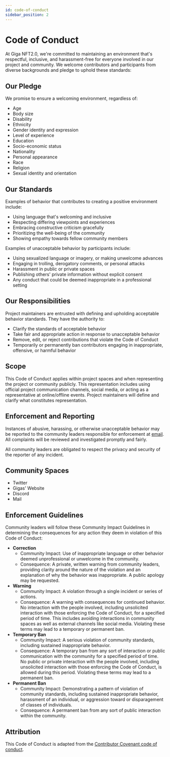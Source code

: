 ```yaml
---
id: code-of-conduct
sidebar_position: 2
---
```


# Code of Conduct

At Giga NFT2.0, we're committed to maintaining an environment that's respectful, inclusive, and harassment-free for everyone involved in our project and community. We welcome contributors and participants from diverse backgrounds and pledge to uphold these standards:

## Our Pledge​

We promise to ensure a welcoming environment, regardless of:

- Age
- Body size
- Disability
- Ethnicity
- Gender identity and expression
- Level of experience
- Education
- Socio-economic status
- Nationality
- Personal appearance
- Race
- Religion
- Sexual identity and orientation

## Our Standards​

Examples of behavior that contributes to creating a positive environment include:

- Using language that's welcoming and inclusive
- Respecting differing viewpoints and experiences
- Embracing constructive criticism gracefully
- Prioritizing the well-being of the community
- Showing empathy towards fellow community members

Examples of unacceptable behavior by participants include:

- Using sexualized language or imagery, or making unwelcome advances
- Engaging in trolling, derogatory comments, or personal attacks
- Harassment in public or private spaces
- Publishing others' private information without explicit consent
- Any conduct that could be deemed inappropriate in a professional setting

## Our Responsibilities​

Project maintainers are entrusted with defining and upholding acceptable behavior standards. They have the authority to:

- Clarify the standards of acceptable behavior
- Take fair and appropriate action in response to unacceptable behavior
- Remove, edit, or reject contributions that violate the Code of Conduct
- Temporarily or permanently ban contributors engaging in inappropriate, offensive, or harmful behavior

## Scope​

This Code of Conduct applies within project spaces and when representing the project or community publicly. This representation includes using official project communication channels, social media, or acting as a representative at online/offline events. Project maintainers will define and clarify what constitutes representation.

## Enforcement and Reporting​

Instances of abusive, harassing, or otherwise unacceptable behavior may be reported to the community leaders responsible for enforcement at [email](mailto:email). All complaints will be reviewed and investigated promptly and fairly.

All community leaders are obligated to respect the privacy and security of the reporter of any incident.

## Community Spaces​

- Twitter
- Gigas' Website
- Discord
- Mail

## Enforcement Guidelines​

Community leaders will follow these Community Impact Guidelines in determining the consequences for any action they deem in violation of this Code of Conduct:

- **Correction**
  - Community Impact: Use of inappropriate language or other behavior deemed unprofessional or unwelcome in the community.
  - Consequence: A private, written warning from community leaders, providing clarity around the nature of the violation and an explanation of why the behavior was inappropriate. A public apology may be requested.
- **Warning**
  - Community Impact: A violation through a single incident or series of actions.
  - Consequence: A warning with consequences for continued behavior. No interaction with the people involved, including unsolicited interaction with those enforcing the Code of Conduct, for a specified period of time. This includes avoiding interactions in community spaces as well as external channels like social media. Violating these terms may lead to a temporary or permanent ban.
- **Temporary Ban**
  - Community Impact: A serious violation of community standards, including sustained inappropriate behavior.
  - Consequence: A temporary ban from any sort of interaction or public communication with the community for a specified period of time. No public or private interaction with the people involved, including unsolicited interaction with those enforcing the Code of Conduct, is allowed during this period. Violating these terms may lead to a permanent ban.
- **Permanent Ban**
  - Community Impact: Demonstrating a pattern of violation of community standards, including sustained inappropriate behavior, harassment of an individual, or aggression toward or disparagement of classes of individuals.
  - Consequence: A permanent ban from any sort of public interaction within the community.

## Attribution​

This Code of Conduct is adapted from  the [Contributor Covenant code of conduct](https://www.contributor-covenant.org/version/2/1/code_of_conduct/).
